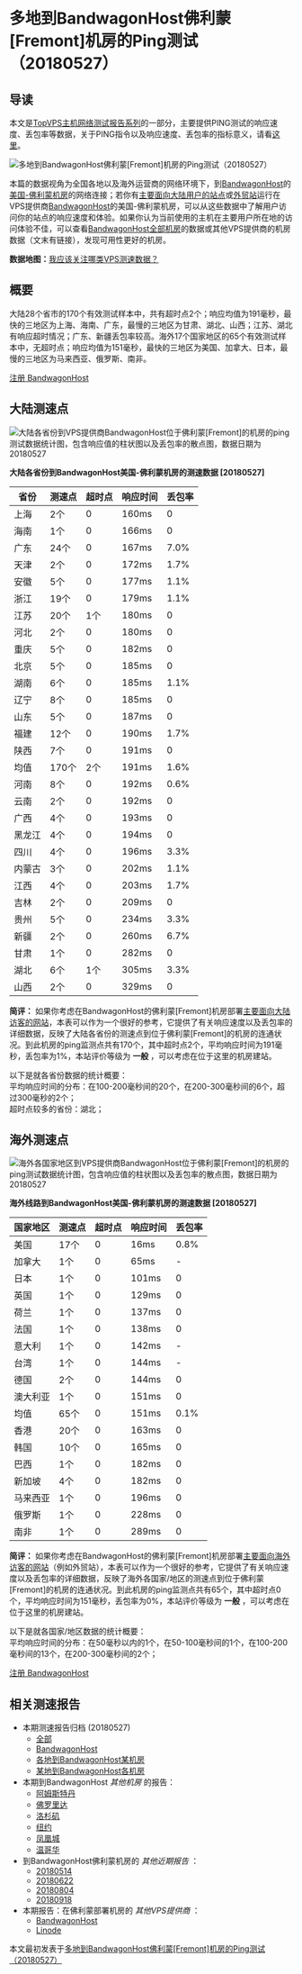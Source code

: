 #  多地到BandwagonHost佛利蒙[Fremont]机房的Ping测试（20180527） 

## 导读

本文是[TopVPS主机网络测试报告系列](https://vps123.top/pingtest)的一部分，主要提供PING测试的响应速度、丢包率等数据，关于PING指令以及响应速度、丢包率的指标意义，请看[这里](https://vps123.top/what-is-ping.html)。

![多地到BandwagonHost佛利蒙\[Fremont\]机房的Ping测试（20180527）](/images/thumbnails/to_bwg_Fremont.png)

本篇的数据视角为全国各地以及海外运营商的网络环境下，到[BandwagonHost](https://vps123.top/go/bwg)的[美国-佛利蒙机房](https://vps123.top/bandwagon-facilities.html#fremont)的网络连接；若你有[主要面向大陆用户的站点](https://vps123.top/website-for-mainland-users.html)或[外贸站](https://vps123.top/website-for-internation-trade.html)运行在VPS提供商[BandwagonHost](https://vps123.top/go/bwg)的美国-佛利蒙机房，可以从这些数据中了解用户访问你的站点的响应速度和体验。如果你认为当前使用的主机在主要用户所在地的访问体验不佳，可以查看[BandwagonHost全部机房](/bandwagon/isp/china/20180527-bandwagon-isp-china.md)的数据或其他VPS提供商的机房数据（文末有链接），发现可用性更好的机房。

**数据地图：**[我应该关注哪类VPS测速数据？](https://vps123.top/find-pingtest-data-you-need.html)

## 概要

大陆28个省市的170个有效测试样本中，共有超时点2个；响应均值为191毫秒，最快的三地区为上海、海南、广东，最慢的三地区为甘肃、湖北、山西；江苏、湖北有响应超时情况；广东、新疆丢包率较高。海外17个国家地区的65个有效测试样本中，无超时点；响应均值为151毫秒，最快的三地区为美国、加拿大、日本，最慢的三地区为马来西亚、俄罗斯、南非。

[注册 BandwagonHost](https://vps123.top/go/bwg/_btn1)

## 大陆测速点

![大陆各省份到VPS提供商BandwagonHost位于佛利蒙\[Fremont\]的机房的ping测试数据统计图，包含响应值的柱状图以及丢包率的散点图，数据日期为20180527](/images/pingtests/bwg_20180527/plot_idc_bwg_usa-fremont_20180527_mainland.png)

**大陆各省份到BandwagonHost美国-佛利蒙机房的测速数据 [20180527]**

省份 | 测速点 | 超时点 | 响应时间 | 丢包率  
---|---|---|---|---  
上海 | 2个 | 0 | 160ms | 0  
海南 | 1个 | 0 | 166ms | 0  
广东 | 24个 | 0 | 167ms | 7.0%  
天津 | 2个 | 0 | 172ms | 1.7%  
安徽 | 5个 | 0 | 177ms | 1.1%  
浙江 | 19个 | 0 | 179ms | 1.1%  
江苏 | 20个 | 1个 | 180ms | 0  
河北 | 2个 | 0 | 180ms | 0  
重庆 | 5个 | 0 | 182ms | 0  
北京 | 5个 | 0 | 185ms | 0  
湖南 | 6个 | 0 | 185ms | 1.1%  
辽宁 | 8个 | 0 | 185ms | 0  
山东 | 5个 | 0 | 187ms | 0  
福建 | 12个 | 0 | 190ms | 1.7%  
陕西 | 7个 | 0 | 191ms | 0  
均值 | 170个 | 2个 | 191ms | 1.6%  
河南 | 8个 | 0 | 192ms | 0.6%  
云南 | 2个 | 0 | 192ms | 0  
广西 | 4个 | 0 | 193ms | 0  
黑龙江 | 4个 | 0 | 194ms | 0  
四川 | 4个 | 0 | 196ms | 3.3%  
内蒙古 | 3个 | 0 | 202ms | 1.1%  
江西 | 4个 | 0 | 203ms | 1.7%  
吉林 | 2个 | 0 | 209ms | 0  
贵州 | 5个 | 0 | 234ms | 3.3%  
新疆 | 2个 | 0 | 260ms | 6.7%  
甘肃 | 1个 | 0 | 282ms | 0  
湖北 | 6个 | 1个 | 305ms | 3.3%  
山西 | 2个 | 0 | 329ms | 0  
  
**简评：** 如果你考虑在BandwagonHost的佛利蒙[Fremont]机房部署[主要面向大陆访客的网站](website-for-mainland-users.html)，本表可以作为一个很好的参考，它提供了有关响应速度以及丢包率的详细数据，反映了大陆各省份的测速点到位于佛利蒙[Fremont]的机房的连通状况。到此机房的ping监测点共有170个，其中超时点2个，平均响应时间为191毫秒，丢包率为1%，本站评价等级为 **一般** ，可以考虑在位于这里的机房建站。

以下是就各省份数据的统计概要：  
平均响应时间的分布：在100-200毫秒间的20个，在200-300毫秒间的6个，超过300毫秒的2个；  
超时点较多的省份：湖北；

## 海外测速点

![海外各国家地区到VPS提供商BandwagonHost位于佛利蒙\[Fremont\]的机房的ping测试数据统计图，包含响应值的柱状图以及丢包率的散点图，数据日期为20180527](/images/pingtests/bwg_20180527/plot_idc_bwg_usa-fremont_20180527_overseas.png)

**海外线路到BandwagonHost美国-佛利蒙机房的测速数据 [20180527]**

国家地区 | 测速点 | 超时点 | 响应时间 | 丢包率  
---|---|---|---|---  
美国 | 17个 | 0 | 16ms | 0.8%  
加拿大 | 1个 | 0 | 65ms | -  
日本 | 1个 | 0 | 101ms | 0  
英国 | 1个 | 0 | 129ms | 0  
荷兰 | 1个 | 0 | 137ms | 0  
法国 | 1个 | 0 | 138ms | 0  
意大利 | 1个 | 0 | 142ms | -  
台湾 | 1个 | 0 | 144ms | -  
德国 | 2个 | 0 | 144ms | 0  
澳大利亚 | 1个 | 0 | 151ms | 0  
均值 | 65个 | 0 | 151ms | 0.1%  
香港 | 20个 | 0 | 163ms | 0  
韩国 | 10个 | 0 | 165ms | 0  
巴西 | 1个 | 0 | 182ms | 0  
新加坡 | 4个 | 0 | 182ms | 0  
马来西亚 | 1个 | 0 | 196ms | 0  
俄罗斯 | 1个 | 0 | 228ms | 0  
南非 | 1个 | 0 | 289ms | 0  
  
**简评：** 如果你考虑在BandwagonHost的佛利蒙[Fremont]机房部署[主要面向海外访客的网站](https://vps123.top/website-for-internation-trade.html)（例如外贸站），本表可以作为一个很好的参考，它提供了有关响应速度以及丢包率的详细数据，反映了海外各国家/地区的测速点到位于佛利蒙[Fremont]的机房的连通状况。到此机房的ping监测点共有65个，其中超时点0个，平均响应时间为151毫秒，丢包率为0%，本站评价等级为 **一般** ，可以考虑在位于这里的机房建站。

以下是就各国家/地区数据的统计概要：  
平均响应时间的分布：在50毫秒以内的1个，在50-100毫秒间的1个，在100-200毫秒间的13个，在200-300毫秒间的2个；

[注册 BandwagonHost](https://vps123.top/go/bwg/_btn2)

## 相关测速报告

  * 本期测速报告归档 (20180527) 
    * [全部](https://vps123.top/pingtests/20180527 "本期各VPS提供商全部测速报告")
    * [BandwagonHost](https://vps123.top/pingtests/idc-bandwagon/20180527 "本期BandwagonHost的全部测速报告")
    * [各地到BandwagonHost某机房](https://vps123.top/pingtests/idc-bandwagon/isp-global/20180527 "以BandwagonHost某机房为关注对象的视角，横向比较大陆各省份、海外各国家地区")
    * [某地到BandwagonHost各机房](https://vps123.top/pingtests/idc-bandwagon/facility-all/20180527 "以大陆某省份为关注对象的视角，横向比较BandwagonHost各机房")
  * 本期到BandwagonHost _其他机房_ 的报告： 
    * [阿姆斯特丹](/bandwagon/idc/amsterdam/20180527-bandwagon-idc-amsterdam.md "多地到BandwagonHost阿姆斯特丹机房的Ping测试 20180527")
    * [佛罗里达](/bandwagon/idc/florida/20180527-bandwagon-idc-florida.md "多地到BandwagonHost佛罗里达机房的Ping测试 20180527")
    * [洛杉矶](/bandwagon/idc/losangeles/20180527-bandwagon-idc-losangeles.md "多地到BandwagonHost洛杉矶机房的Ping测试 20180527")
    * [纽约](/bandwagon/idc/newyork/20180527-bandwagon-idc-newyork.md "多地到BandwagonHost纽约机房的Ping测试 20180527")
    * [凤凰城](/bandwagon/idc/phoenix/20180527-bandwagon-idc-phoenix.md "多地到BandwagonHost凤凰城机房的Ping测试 20180527")
    * [温哥华](/bandwagon/idc/vancouver/20180527-bandwagon-idc-vancouver.md "多地到BandwagonHost温哥华机房的Ping测试 20180527")
  * 到BandwagonHost佛利蒙机房的 _其他近期报告_ ： 
    * [20180514](/bandwagon/idc/fremont/20180514-bandwagon-idc-fremont.md "多地到BandwagonHost佛利蒙机房的Ping测试 20180514")
    * [20180622](/bandwagon/idc/fremont/20180622-bandwagon-idc-fremont.md "多地到BandwagonHost佛利蒙机房的Ping测试 20180622")
    * [20180804](/bandwagon/idc/fremont/20180804-bandwagon-idc-fremont.md "多地到BandwagonHost佛利蒙机房的Ping测试 20180804")
    * [20180918](/bandwagon/idc/fremont/20180918-bandwagon-idc-fremont.md "多地到BandwagonHost佛利蒙机房的Ping测试 20180918")
  * 本期报告：在佛利蒙部署机房的 _其他VPS提供商_ ： 
    * [BandwagonHost](/bandwagon/idc/fremont/20180527-bwg-idc-fremont.md "多地到BandwagonHost佛利蒙机房的Ping测试 20180527")
    * [Linode](/linode/idc/fremont/20180527-linode-idc-fremont.md "多地到Linode佛利蒙机房的Ping测试 20180527")



本文最初发表于[多地到BandwagonHost佛利蒙[Fremont]机房的Ping测试（20180527）](https://vps123.top/pingtest/20180527-bandwagon-idc-fremont.html)
